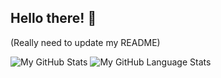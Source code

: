 ## Hello there! 👋

(Really need to update my README)

![My GitHub Stats](https://github-readme-stats.vercel.app/api/?username=multyp&count_private=true&theme=tokyonight&show_icons=true)
![My GitHub Language Stats](https://github-readme-stats.vercel.app/api/top-langs/?username=multyp&langs_count=5&theme=tokyonight)

